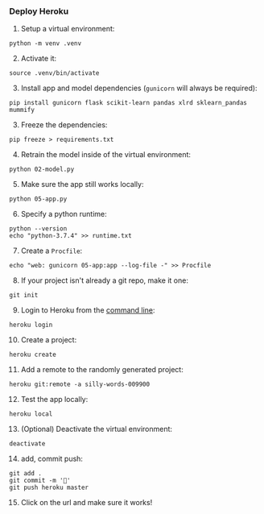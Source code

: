 ### Deploy Heroku

1. Setup a virtual environment:

```
python -m venv .venv
```

2. Activate it:

```
source .venv/bin/activate
```

3. Install app and model dependencies (`gunicorn` will always be required):

```
pip install gunicorn flask scikit-learn pandas xlrd sklearn_pandas mummify 
```

3. Freeze the dependencies:

```
pip freeze > requirements.txt
```

4. Retrain the model inside of the virtual environment:

```
python 02-model.py
```

5. Make sure the app still works locally:

```
python 05-app.py
```

6. Specify a python runtime:

```
python --version
echo "python-3.7.4" >> runtime.txt
```

7. Create a `Procfile`:

```
echo "web: gunicorn 05-app:app --log-file -" >> Procfile
```

8. If your project isn't already a git repo, make it one:

```
git init
```

9. Login to Heroku from the [command line](https://devcenter.heroku.com/articles/heroku-cli):

```
heroku login
```

10. Create a project:

```
heroku create
```

11. Add a remote to the randomly generated project:

```
heroku git:remote -a silly-words-009900
```

12. Test the app locally:

```
heroku local
```

13. (Optional) Deactivate the virtual environment:

```
deactivate
```

14. add, commit push:

```
git add .
git commit -m '🚀'
git push heroku master
```

15. Click on the url and make sure it works!